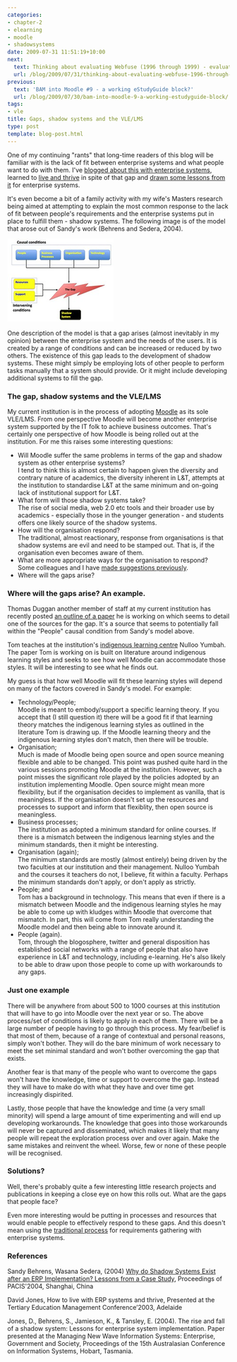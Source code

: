 ```yaml
---
categories:
- chapter-2
- elearning
- moodle
- shadowsystems
date: 2009-07-31 11:51:19+10:00
next:
  text: Thinking about evaluating Webfuse (1996 through 1999) - evaluation of an LMS?
  url: /blog/2009/07/31/thinking-about-evaluating-webfuse-1996-through-1999-evaluation-of-an-lms/
previous:
  text: 'BAM into Moodle #9 - a working eStudyGuide block?'
  url: /blog/2009/07/30/bam-into-moodle-9-a-working-estudyguide-block/
tags:
- vle
title: Gaps, shadow systems and the VLE/LMS
type: post
template: blog-post.html
---
```

One of my continuing "rants" that long-time readers of this blog will be familiar with is the lack of fit between enterprise systems and what people want to do with them. I've [blogged about this with enterprise systems](/blog/2009/06/15/how-silly-can-enterprise-it-get-tools-should-fit-the-people-not-the-other-way-around/), learned to [live and thrive](/blog/publications/how-to-live-with-erp-systems-and-thrive/) in spite of that gap and [drawn some lessons from it](/blog/publications/the-rise-and-fall-of-a-shadow-system-lessons-for-enterprise-system-implementation/) for enterprise systems.

It's even become a bit of a family activity with my wife's Masters research being aimed at attempting to explain the most common response to the lack of fit between people's requirements and the enterprise systems put in place to fulfill them - shadow systems. The following image is of the model that arose out of Sandy's work (Behrens and Sedera, 2004).

[![Sandy's Shadow System Model](images/2987249807_d61f55f8c8_m.jpg)](http://www.flickr.com/photos/david_jones/2987249807/ "Sandy's Shadow System Model by David T Jones, on Flickr")

One description of the model is that a gap arises (almost inevitably in my opinion) between the enterprise system and the needs of the users. It is created by a range of conditions and can be increased or reduced by two others. The existence of this gap leads to the development of shadow systems. These might simply be employing lots of other people to perform tasks manually that a system should provide. Or it might include developing additional systems to fill the gap.

### The gap, shadow systems and the VLE/LMS

My current institution is in the process of adopting [Moodle](http://moodle.org/) as its sole VLE/LMS. From one perspective Moodle will become another enterprise system supported by the IT folk to achieve business outcomes. That's certainly one perspective of how Moodle is being rolled out at the institution. For me this raises some interesting questions:

- Will Moodle suffer the same problems in terms of the gap and shadow system as other enterprise systems?  
    I tend to think this is almost certain to happen given the diversity and contrary nature of academics, the diversity inherent in L&T, attempts at the institution to standardise L&T at the same minimum and on-going lack of institutional support for L&T.
- What form will those shadow systems take?  
    The rise of social media, web 2.0 etc tools and their broader use by academics - especially those in the younger generation - and students offers one likely source of the shadow systems.
- How will the organisation respond?  
    The traditional, almost reactionary, response from organisations is that shadow systems are evil and need to be stamped out. That is, if the organisation even becomes aware of them.
- What are more appropriate ways for the organisation to respond?  
    Some colleagues and I have [made suggestions previously](/blog/publications/the-rise-and-fall-of-a-shadow-system-lessons-for-enterprise-system-implementation/).
- Where will the gaps arise?

### Where will the gaps arise? An example.

Thomas Duggan another member of staff at my current institution has recently posted [an outline of a paper](http://www.tduggan.com/2009/07/29/a-brief-outline-of-a-paper-i-am-working-on/) he is working on which seems to detail one of the sources for the gap. It's a source that seems to potentially fall within the "People" causal condition from Sandy's model above.

Tom teaches at the institution's [indigenous learning centre](http://nullooyumbah.cqu.edu.au/) Nulloo Yumbah. The paper Tom is working on is built on literature around indigenous learning styles and seeks to see how well Moodle can accommodate those styles. It will be interesting to see what he finds out.

My guess is that how well Moodle will fit these learning styles will depend on many of the factors covered in Sandy's model. For example:

- Technology/People;  
    Moodle is meant to embody/support a specific learning theory. If you accept that (I still question it) there will be a good fit if that learning theory matches the indigenous learning styles as outlined in the literature Tom is drawing up. If the Moodle learning theory and the indigenous learning styles don't match, then there will be trouble.
- Organisation;  
    Much is made of Moodle being open source and open source meaning flexible and able to be changed. This point was pushed quite hard in the various sessions promoting Moodle at the institution. However, such a point misses the significant role played by the policies adopted by an institution implementing Moodle. Open source might mean more flexibility, but if the organisation decides to implement as vanilla, that is meaningless. If the organisation doesn't set up the resources and processes to support and inform that flexiblity, then open source is meaningless.
- Business processes;  
    The institution as adopted a minimum standard for online courses. If there is a mismatch between the indigenous learning styles and the minimum standards, then it might be interesting.
- Organisation (again);  
    The minimum standards are mostly (almost entirely) being driven by the two faculties at our institution and their management. Nulloo Yumbah and the courses it teachers do not, I believe, fit within a faculty. Perhaps the minimum standards don't apply, or don't apply as strictly.
- People; and  
    Tom has a background in technology. This means that even if there is a mismatch between Moodle and the indigenous learning styles he may be able to come up with kludges within Moodle that overcome that mismatch. In part, this will come from Tom really understanding the Moodle model and then being able to innovate around it.
- People (again).  
    Tom, through the blogosphere, twitter and general disposition has established social networks with a range of people that also have experience in L&T and technology, including e-learning. He's also likely to be able to draw upon those people to come up with workarounds to any gaps.

### Just one example

There will be anywhere from about 500 to 1000 courses at this institution that will have to go into Moodle over the next year or so. The above process/set of conditions is likely to apply in each of them. There will be a large number of people having to go through this process. My fear/belief is that most of them, because of a range of contextual and personal reasons, simply won't bother. They will do the bare minimum of work necessary to meet the set minimal standard and won't bother overcoming the gap that exists.

Another fear is that many of the people who want to overcome the gaps won't have the knowledge, time or support to overcome the gap. Instead they will have to make do with what they have and over time get increasingly dispirited.

Lastly, those people that have the knowledge and time (a very small minority) will spend a large amount of time experimenting and will end up developing workarounds. The knowledge that goes into those workarounds will never be captured and disseminated, which makes it likely that many people will repeat the exploration process over and over again. Make the same mistakes and reinvent the wheel. Worse, few or none of these people will be recognised.

### Solutions?

Well, there's probably quite a few interesting little research projects and publications in keeping a close eye on how this rolls out. What are the gaps that people face?

Even more interesting would be putting in processes and resources that would enable people to effectively respond to these gaps. And this doesn't mean using the [traditional process](/blog/2009/07/24/wicked-problems-requirements-gathering-and-the-lms-approach-to-e-learning/) for requirements gathering with enterprise systems.

### References

Sandy Behrens, Wasana Sedera, (2004) [Why do Shadow Systems Exist after an ERP Implementation? Lessons from a Case Study](http://emergentresearchers.wordpress.com/?attachment_id=16), Proceedings of PACIS'2004, Shanghai, China

David Jones, How to live with ERP systems and thrive, Presented at the Tertiary Education Management Conference’2003, Adelaide

Jones, D., Behrens, S., Jamieson, K., & Tansley, E. (2004). The rise and fall of a shadow system: Lessons for enterprise system implementation. Paper presented at the Managing New Wave Information Systems: Enterprise, Government and Society, Proceedings of the 15th Australasian Conference on Information Systems, Hobart, Tasmania.